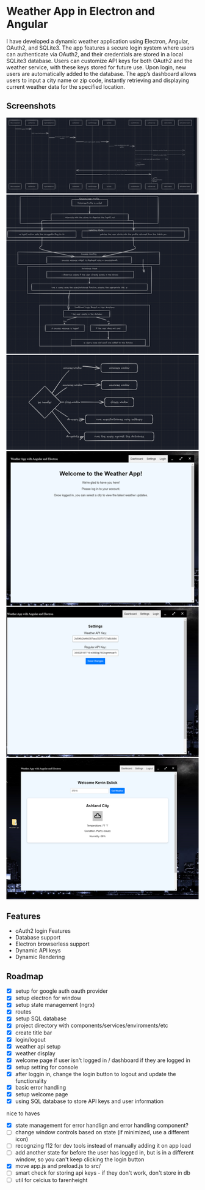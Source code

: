 
# Weather App in Electron and Angular

I have developed a dynamic weather application using Electron, Angular, OAuth2, and SQLite3. The app features a secure login system where users can authenticate via OAuth2, and their credentials are stored in a local SQLite3 database. Users can customize API keys for both OAuth2 and the weather service, with these keys stored for future use. Upon login, new users are automatically added to the database. The app’s dashboard allows users to input a city name or zip code, instantly retrieving and displaying current weather data for the specified location.



## Screenshots

![Login flow](/images/weather-app-angular-electron-user-login-flow.PNG)
![Post login flow](/images/post_login.PNG)
![ipc handlers flow](/images/ipc_handlers_flow.PNG)
![Dashboard](/images/weather_app1.PNG)
![Settings Page](/images/settings_page.PNG)
![Dashboard Logged in](/images/logged_in_dashboard_weather_search.PNG)


## Features

- oAuth2 login Features
- Database support
- Electron browserless support
- Dynamic API keys
- Dynamic Rendering 

## Roadmap

* [x]  setup for google auth oauth provider
* [x]  setup electron for window 
* [x]  setup state management (ngrx)
* [x]  routes
* [x]  setup SQL database
* [x]  project directory with components/services/enviroments/etc
* [x]  create title bar
* [x]  login/logout
* [x]  weather api setup
* [x]  weather display
* [x]  welcome page if user isn't logged in / dashboard if they are logged in
* [x]  setup setting for console
* [x]  after loggin in, change the login button to logout and update the functionality
* [x]  basic error handling
* [x]  setup welcome page 
* [x]  using SQL database to store API keys and user information

nice to haves 
* [x]  state management for error handlign and error handling component?
* [ ]  change window controls based on state (if minimized, use a different icon)
* [ ]  recognzing f12 for dev tools instead of manually adding it on app load
* [ ]  add another state for before the user has logged in, but is in a different window, so you can't keep clicking the login button
* [x]  move app.js and preload.js to src/
* [ ]  smart check for storing api keys - if they don't work, don't store in db
* [ ]  util for celcius to farenheight